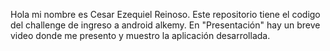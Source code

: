 Hola mi nombre es Cesar Ezequiel Reinoso. Este repositorio tiene el codigo del challenge de ingreso a android alkemy.
En "Presentación" hay un breve video donde me presento y muestro la aplicación desarrollada.  